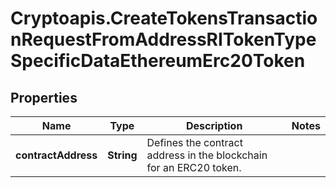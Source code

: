 # Cryptoapis.CreateTokensTransactionRequestFromAddressRITokenTypeSpecificDataEthereumErc20Token

## Properties

Name | Type | Description | Notes
------------ | ------------- | ------------- | -------------
**contractAddress** | **String** | Defines the contract address in the blockchain for an ERC20 token. | 


